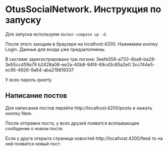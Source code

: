 # OtusSocialNetwork. Инструкция по запуску

Для запуска используем `docker-compose up -d`.

После этого заходим в браузере на localhost:4200. 
Нажимаем кнопку Login. Данные для входа уже предзаполнены.

В системе зарегистрировано три логина:
3eefe556-a733-4ba9-ba28-3e55cc459a79
b2428a06-ee2a-40b8-94f4-69cd3c85a2e0
3cc744e5-ec95-4926-9a64-aba219819337

У всех пароль qwerty

## Написание постов

Для написания постов перейти http://localhost:4200/posts и нажать кнопку New.

После отправки поста, у всех друзей появится всплывающее сообщение о новом посте. 

Если у друга открыта страница новостей http://localhost:4200/feed то на ней появится новый пост.
